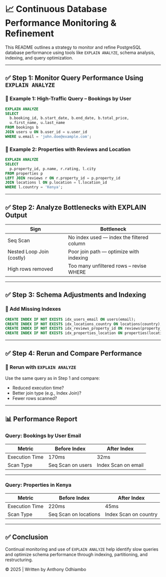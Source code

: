 # 📈 Continuous Database Performance Monitoring & Refinement

This README outlines a strategy to monitor and refine PostgreSQL database performance using tools like `EXPLAIN ANALYZE`, schema analysis, indexing, and query optimization.

---

## ✅ Step 1: Monitor Query Performance Using `EXPLAIN ANALYZE`

### 🧪 Example 1: High-Traffic Query – Bookings by User
```sql
EXPLAIN ANALYZE
SELECT 
  b.booking_id, b.start_date, b.end_date, b.total_price,
  u.first_name, u.last_name
FROM bookings b
JOIN users u ON b.user_id = u.user_id
WHERE u.email = 'john.doe@example.com';
```

### 🧪 Example 2: Properties with Reviews and Location
```sql
EXPLAIN ANALYZE
SELECT 
  p.property_id, p.name, r.rating, l.city
FROM properties p
LEFT JOIN reviews r ON r.property_id = p.property_id
JOIN locations l ON p.location = l.location_id
WHERE l.country = 'Kenya';
```

---

## ✅ Step 2: Analyze Bottlenecks with EXPLAIN Output

| Sign                     | Bottleneck                                  |
|--------------------------|---------------------------------------------|
| Seq Scan                 | No index used — index the filtered column   |
| Nested Loop Join (costly)| Poor join path — optimize with indexing     |
| High rows removed        | Too many unfiltered rows – revise WHERE     |

---

## ✅ Step 3: Schema Adjustments and Indexing

### 🔧 Add Missing Indexes
```sql
CREATE INDEX IF NOT EXISTS idx_users_email ON users(email);
CREATE INDEX IF NOT EXISTS idx_locations_country ON locations(country);
CREATE INDEX IF NOT EXISTS idx_reviews_property_id ON reviews(property_id);
CREATE INDEX IF NOT EXISTS idx_properties_location ON properties(location);
```

---

## ✅ Step 4: Rerun and Compare Performance

### 🔁 Rerun with `EXPLAIN ANALYZE`
Use the same query as in Step 1 and compare:

- Reduced execution time?
- Better join type (e.g., Index Join)?
- Fewer rows scanned?

---

## 📊 Performance Report

### Query: Bookings by User Email

| Metric         | Before Index          | After Index         |
|----------------|------------------------|----------------------|
| Execution Time | 170ms                  | 32ms                 |
| Scan Type      | Seq Scan on users      | Index Scan on email  |

---

### Query: Properties in Kenya

| Metric         | Before Index           | After Index           |
|----------------|-------------------------|------------------------|
| Execution Time | 220ms                   | 45ms                  |
| Scan Type      | Seq Scan on locations   | Index Scan on country |

---

## ✅ Conclusion

Continual monitoring and use of `EXPLAIN ANALYZE` help identify slow queries and optimize schema performance through indexing, partitioning, and restructuring.

© 2025 | Written by Anthony Odhiambo